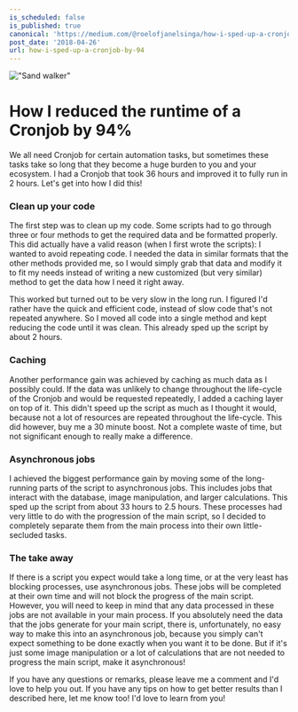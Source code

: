 ```yaml
---
is_scheduled: false
is_published: true
canonical: 'https://medium.com/@roelofjanelsinga/how-i-sped-up-a-cronjob-by-1800-e33e9ef073dd'
post_date: '2018-04-26'
url: how-i-sped-up-a-cronjob-by-94
---
```


!["Sand walker"](/images/articles/0_xqnRu6Z6PGP8I4ab.jpeg)

# How I reduced the runtime of a Cronjob by 94%

We all need Cronjob for certain automation tasks, but sometimes these tasks take so long that they become a huge burden to you and your ecosystem. I had a Cronjob that took 36 hours and improved it to fully run in 2 hours. Let's get into how I did this!

### Clean up your code

The first step was to clean up my code. Some scripts had to go through three or four methods to get the required data and be formatted properly. This did actually have a valid reason (when I first wrote the scripts): I wanted to avoid repeating code. I needed the data in similar formats that the other methods provided me, so I would simply grab that data and modify it to fit my needs instead of writing a new customized (but very similar) method to get the data how I need it right away.

This worked but turned out to be very slow in the long run. I figured I'd rather have the quick and efficient code, instead of slow code that's not repeated anywhere. So I moved all code into a single method and kept reducing the code until it was clean. This already sped up the script by about 2 hours.

### Caching

Another performance gain was achieved by caching as much data as I possibly could. If the data was unlikely to change throughout the life-cycle of the Cronjob and would be requested repeatedly, I added a caching layer on top of it. This didn't speed up the script as much as I thought it would, because not a lot of resources are repeated throughout the life-cycle. This did however, buy me a 30 minute boost. Not a complete waste of time, but not significant enough to really make a difference.

### Asynchronous jobs

I achieved the biggest performance gain by moving some of the long-running parts of the script to asynchronous jobs. This includes jobs that interact with the database, image manipulation, and larger calculations. This sped up the script from about 33 hours to 2.5 hours. These processes had very little to do with the progression of the main script, so I decided to completely separate them from the main process into their own little-secluded tasks.

### The take away

If there is a script you expect would take a long time, or at the very least has blocking processes, use asynchronous jobs. These jobs will be completed at their own time and will not block the progress of the main script. However, you will need to keep in mind that any data processed in these jobs are not available in your main process. If you absolutely need the data that the jobs generate for your main script, there is, unfortunately, no easy way to make this into an asynchronous job, because you simply can't expect something to be done exactly when you want it to be done. But if it's just some image manipulation or a lot of calculations that are not needed to progress the main script, make it asynchronous!

If you have any questions or remarks, please leave me a comment and I'd love to help you out. If you have any tips on how to get better results than I described here, let me know too! I'd love to learn from you!